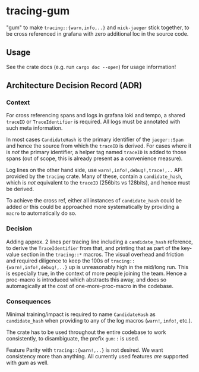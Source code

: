 # tracing-gum

"gum" to make `tracing::{warn,info,..}` and `mick-jaeger` stick together, to be
cross referenced in grafana with zero additional loc in the source code.

## Usage

See the crate docs (e.g. run `cargo doc --open`) for usage information!

## Architecture Decision Record (ADR)

### Context

For cross referencing spans and logs in grafana loki and tempo, a shared
`traceID` or `TraceIdentifier` is required. All logs must be annotated with such
meta information.

In most cases `CandidateHash` is the primary identifier of the `jaeger::Span`
and hence the source from which the `traceID` is derived. For cases where it is
_not_ the primary identifier, a helper tag named `traceID` is added to those
spans (out of scope, this is already present as a convenience measure).

Log lines on the other hand side, use `warn!,info!,debug!,trace!,..` API
provided by the `tracing` crate. Many of these, contain a `candidate_hash`,
which is _not_ equivalent to the `traceID` (256bits vs 128bits), and hence must
be derived.

To achieve the cross ref, either all instances of `candidate_hash` could be
added or this could be approached more systematically by providing a `macro` to
automatically do so.



### Decision

Adding approx. 2 lines per tracing line including a `candidate_hash` reference,
to derive the `TraceIdentifier` from that, and printing that as part of the
key-value section in the `tracing::*` macros. The visual overhead and friction
and required diligence to keep the 100s of `tracing::{warn!,info!,debug!,..}` up
is unreasonably high in the mid/long run. This is especially true, in the
context of more people joining the team. Hence a proc-macro is introduced
which abstracts this away, and does so automagically at the cost of
one-more-proc-macro in the codebase.

### Consequences

Minimal training/impact is required to name `CandidateHash` as `candidate_hash`
when providing to any of the log macros (`warn!`, `info!`, etc.).

The crate has to be used throughout the entire codebase to work consistently, to
disambiguate, the prefix `gum::` is used.

Feature Parity with `tracing::{warn!,..}` is not desired. We want consistency
more than anything. All currently used features _are_ supported with _gum_ as
well.
